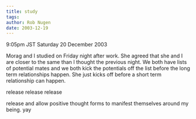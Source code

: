 ```yaml
---
title: study
tags: 
author: Rob Nugen
date: 2003-12-19
---
```


<p class=date>9:05pm JST Saturday 20 December 2003</p>

<p>Morag and I studied on Friday night after work.  She agreed that
  she and I are closer to the same than I thought the previous night.
  We both have lists of potential mates and we both kick the
  potentials off the list before the long term relationships happen.
  She just kicks off before a short term relationship can happen.</p>

<p>release release release</p>

<p>release and allow positive thought forms to manifest themselves
  around my being.  yay</p>
